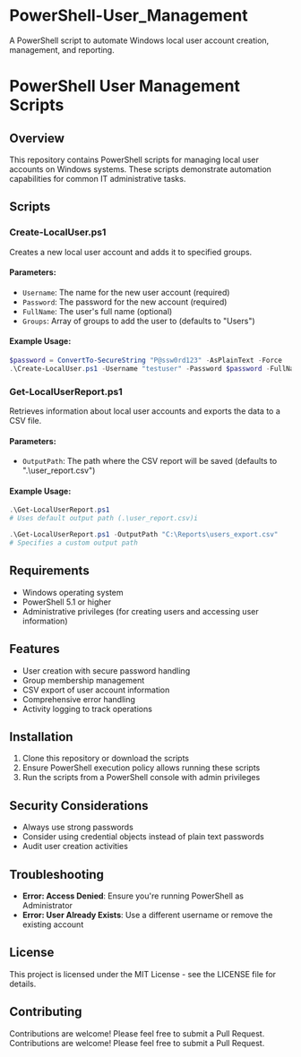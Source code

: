 # PowerShell-User_Management
A PowerShell script to automate Windows local user account creation, management, and reporting.

# PowerShell User Management Scripts  

## Overview  
This repository contains PowerShell scripts for managing local user accounts on Windows systems. These scripts demonstrate automation capabilities for common IT administrative tasks.  

## Scripts  

### Create-LocalUser.ps1  
Creates a new local user account and adds it to specified groups.  

#### Parameters:  
- `Username`: The name for the new user account (required)  
- `Password`: The password for the new account (required)  
- `FullName`: The user's full name (optional)  
- `Groups`: Array of groups to add the user to (defaults to "Users")  

#### Example Usage:  
```powershell  
$password = ConvertTo-SecureString "P@ssw0rd123" -AsPlainText -Force  
.\Create-LocalUser.ps1 -Username "testuser" -Password $password -FullName "Test User" -Groups @("Users", "Remote Desktop Users")
```

### Get-LocalUserReport.ps1  
Retrieves information about local user accounts and exports the data to a CSV file.  

#### Parameters:  
- `OutputPath`: The path where the CSV report will be saved (defaults to ".\user_report.csv")  

#### Example Usage:  
```powershell  
.\Get-LocalUserReport.ps1  
# Uses default output path (.\user_report.csv)i  

.\Get-LocalUserReport.ps1 -OutputPath "C:\Reports\users_export.csv"  
# Specifies a custom output path
```

## Requirements
- Windows operating system
- PowerShell 5.1 or higher
- Administrative privileges (for creating users and accessing user information)

## Features
- User creation with secure password handling
- Group membership management
- CSV export of user account information
- Comprehensive error handling
- Activity logging to track operations

## Installation  
1. Clone this repository or download the scripts  
2. Ensure PowerShell execution policy allows running these scripts  
3. Run the scripts from a PowerShell console with admin privileges  

## Security Considerations  
- Always use strong passwords  
- Consider using credential objects instead of plain text passwords  
- Audit user creation activities  

## Troubleshooting  
- **Error: Access Denied**: Ensure you're running PowerShell as Administrator  
- **Error: User Already Exists**: Use a different username or remove the existing account  

## License  
This project is licensed under the MIT License - see the LICENSE file for details.  

## Contributing  
Contributions are welcome! Please feel free to submit a Pull Request.
Contributions are welcome! Please feel free to submit a Pull Request.
